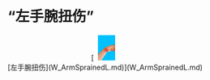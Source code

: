 # “左手腕扭伤”  
<div style="display:inline-block"><div class="gamedatalist" style="text-align:center;min-width:150px;min-height:0px;"><div style="text-align:center;">[<div style="width:50px;display:inline-block;text-align:center"><img decoding="async" src="../wiki/Sprite/SprainedWrist.png" href="a.md" style="max-width:50px;max-height:50px;"></div><br>[左手腕扭伤](W_ArmSprainedL.md)](W_ArmSprainedL.md)</div></div></div>  
  


<script>document.title="“左手腕扭伤” - 卡牌生存百科 Card Survival Wiki";</script>